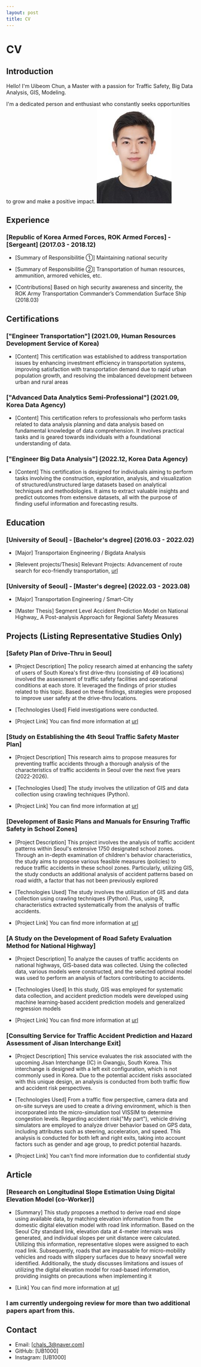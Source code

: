 ```yaml
---
layout: post
title: CV
---
```

  # CV


  ## Introduction
Hello! I'm Uibeom Chun, a Master with a passion for Traffic Safety, Big Data Analysis, GIS, Modeling. 

I'm a dedicated person and enthusiast who constantly seeks opportunities to grow and make a positive impact. 
  ![Image](/UFD08247-1_new.jpg)
  ## Experience

  ### [Republic of Korea Armed Forces, ROK Armed Forces] - [Sergeant] (2017.03 - 2018.12)
- [Summary of Responsibilitie ①] 
 Maintaining national security
- [Summary of Responsibilitie ②]
 Transportation of human resources, ammunition, armored vehicles, etc.
  
- [Contributions]
 Based on high security awareness and sincerity, the ROK Army Transportation Commander’s Commendation Surface Ship (2018.03)


## Certifications

### ["Engineer Transportation"] (2021.09, Human Resources Development Service of Korea) 
- [Content]
 This certification was established to address transportation issues by enhancing investment efficiency in transportation systems, improving satisfaction     with transportation demand due to rapid urban population growth, and resolving the imbalanced development between urban and rural areas

### ["Advanced Data Analytics Semi-Professional"] (2021.09, Korea Data Agency) 
- [Content]
 This certification refers to professionals who perform tasks related to data analysis planning and data analysis based on fundamental knowledge of data   comprehension. It involves practical tasks and is geared towards individuals with a foundational understanding of data.

### ["Engineer Big Data Analysis"] (2022.12, Korea Data Agency) 
- [Content]
  This certification is designed for individuals aiming to perform tasks involving the construction, exploration, analysis, and visualization of structured/unstructured large datasets based on analytical techniques and methodologies. It aims to extract valuable insights and predict outcomes from extensive datasets, all with the purpose of finding useful information and forecasting results.


## Education

### [University of Seoul] - [Bachelor's degree] (2016.03 - 2022.02)
- [Major]
 Transportaion Engineering / Bigdata Analysis
  
- [Relevent projects/Thesis]
 Relevant Projects: Advancement of route search for eco-friendly transportation,
[url](https://kst.or.kr/bbs/board.php?bo_table=tugo_programbook85&wr_id=119)

### [University of Seoul] - [Master's degree] (2022.03 - 2023.08)
- [Major]
  Transportation Engineering / Smart-City
  
- [Master Thesis]
  Segment Level Accident Prediction Model on National Highway_ A Post-analysis Approach for Regional Safety Measures


## Projects (Listing Representative Studies Only)

### [Safety Plan of Drive-Thru in Seoul]
- [Project Description]
 The policy research aimed at enhancing the safety of users of South Korea's first drive-thru (consisting of 49 locations) involved the assessment of traffic safety facilities and operational conditions at each store. It leveraged the findings of prior studies related to this topic. Based on these findings, strategies were proposed to improve user safety at the drive-thru locations.
  
- [Technologies Used]
 Field investigations were conducted.
  
- [Project Link]
 You can find more information at [url](https://news.seoul.go.kr/traffic/archives/506936)

### [Study on Establishing the 4th Seoul Traffic Safety Master Plan]
- [Project Description]
 This research aims to propose measures for preventing traffic accidents through a thorough analysis of the characteristics of traffic accidents in Seoul over the next five years (2022-2026).
  
- [Technologies Used]
 The study involves the utilization of GIS and data collection using crawling techniques (Python).
  
- [Project Link]
You can find more information at [url](https://opengov.seoul.go.kr/public/26284385)

### [Development of Basic Plans and Manuals for Ensuring Traffic Safety in School Zones]
- [Project Description]
 This project involves the analysis of traffic accident patterns within Seoul's extensive 1750 designated school zones. Through an in-depth examination of children's behavior characteristics, the study aims to propose various feasible measures (policies) to reduce traffic accidents in these school zones. Particularly, utilizing GIS, the study conducts an additional analysis of accident patterns based on road width, a factor that has not been previously explored

- [Technologies Used]
 The study involves the utilization of GIS and data collection using crawling techniques (Python).
 Plus, using R, characteristics extracted systematically from the analysis of traffic accidents.
  
- [Project Link]
  You can find more information at [url](https://news.seoul.go.kr/traffic/archives/509155)

### [A Study on the Development of Road Safety Evaluation Method for National Highway]
- [Project Description]
  To analyze the causes of traffic accidents on national highways, GIS-based data was collected. Using the collected data, various models were constructed, and the selected optimal model was used to perform an analysis of factors contributing to accidents.

- [Technologies Used]
  In this study, GIS was employed for systematic data collection, and accident prediction models were developed using machine learning-based accident prediction models and generalized regression models
  
- [Project Link]
  You can find more information at [url](https://www.kotsa.or.kr/portal/bbs/transafe_view.do?bbscSeqn=5528&menuCode=05070100)

### [Consulting Service for Traffic Accident Prediction and Hazard Assessment of Jisan Interchange Exit]
- [Project Description]
  This service evaluates the risk associated with the upcoming Jisan Interchange (IC) in Gwangju, South Korea. This interchange is designed with a left exit configuration, which is not commonly used in Korea. Due to the potential accident risks associated with this unique design, an analysis is conducted from both traffic flow and accident risk perspectives.

- [Technologies Used]
  From a traffic flow perspective, camera data and on-site surveys are used to create a driving environment, which is then incorporated into the micro-simulation tool VISSIM to determine congestion levels. Regarding accident risk("My part"), vehicle driving simulators are employed to analyze driver behavior based on GPS data, including attributes such as steering, acceleration, and speed. This analysis is conducted for both left and right exits, taking into account factors such as gender and age group, to predict potential hazards.

- [Project Link]
 You can't find more information due to confidential study


## Article

### [Research on Longitudinal Slope Estimation Using Digital Elevation Model (co-Worker)]
- [Summary] 
 This study proposes a method to derive road end slope using available data, by matching elevation information from the domestic digital elevation model with road link information. Based on the Seoul City standard link, elevation data at 4-meter intervals was generated, and individual slopes per unit distance were calculated. Utilizing this information, representative slopes were assigned to each road link. Subsequently, roads that are impassable for micro-mobility vehicles and roads with slippery surfaces due to heavy snowfall were identified. Additionally, the study discusses limitations and issues of utilizing the digital elevation model for road-based information, providing insights on precautions when implementing it

- [Link]
 You can find more information at [url](https://www.kci.go.kr/kciportal/ci/sereArticleSearch/ciSereArtiView.kci?sereArticleSearchBean.artiId=ART002792581)

### I am currently undergoing review for more than two additional papers apart from this.
  
## Contact
- Email: [chals_3@naver.com]
- GitHub: [UB1000]
- Instagram: [UB1000]
